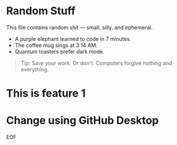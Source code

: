 # Random Stuff

This file contains random shit — small, silly, and ephemeral.

- A purple elephant learned to code in 7 minutes.
- The coffee mug sings at 3:14 AM.
- Quantum toasters prefer dark mode.

> Tip: Save your work. Or don't. Computers forgive nothing and everything.
# This is feature 1
# Change using GitHub Desktop
EOF